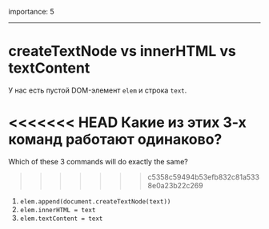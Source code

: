 importance: 5

---

# createTextNode vs innerHTML vs textContent

У нас есть пустой DOM-элемент `elem` и строка `text`.

<<<<<<< HEAD
Какие из этих 3-х команд работают одинаково?
=======
Which of these 3 commands will do exactly the same?
>>>>>>> c5358c59494b53efb832c81a5338e0a23b22c269

1. `elem.append(document.createTextNode(text))`
2. `elem.innerHTML = text`
3. `elem.textContent = text`
